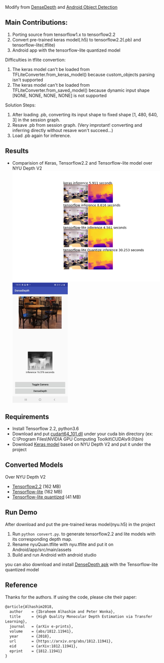 Modify from [DenseDepth](https://github.com/ialhashim/DenseDepth) and [Android Object Detection](https://github.com/amitshekhariitbhu/Android-TensorFlow-Lite-Example)  
## Main Contributions:
 1. Porting source from tensorflow1.x to tensorflow2.2
 2. Convert pre-trained keras model(.h5) to tensorflow2.2(.pb) and tensorflow-lite(.tflite)
 3. Android app with the tensorflow-lite quantized model  
 
 Difficulties in tflite convertion:
 1. The keras model can't be loaded from TFLiteConverter.from_keras_model() because custom_objects parsing isn't supported
 2. The keras model can't be loaded from TFLiteConverter.from_saved_model() because dynamic input shape [NONE, NONE, NONE, NONE] is not supported  
 
 Solution Steps:  
 1. After loading .pb, converting its input shape to fixed shape [1, 480, 640, 3] in the session graph. 
 2. Resave .pb from session graph. (Very improtant! converting and inferring directly without resave won't succeed...)
 3. Load .pb again for inference.
## Results
* Comparision of Keras, Tensorflow2.2 and Tensorflow-lite model over NYU Depth V2
  <img width="500" src="result.png"><img width="180" src="android.jpg">

## Requirements
* Install Tensorflow 2.2, python3.6
* Download and put [cudart64_101.dll](https://www.dll-files.com/cudart64_101.dll.html)
under your cuda bin directory (ex: C:\Program Files\NVIDIA GPU Computing Toolkit\CUDA\v9.0\bin)
* Download [Keras model](https://s3-eu-west-1.amazonaws.com/densedepth/nyu.h5) based on NYU Depth V2 and put it under the project

## Converted Models
Over NYU Depth V2
* [Tensorflow2.2](https://drive.google.com/file/d/13sKXHxPJsI6sxV82D56l5r407EV6un8F/view?usp=sharing) (162 MB)
* [Tensorflow-lite](https://drive.google.com/file/d/1suZAhRvRtyok7aWtGIqgGZf0zBJQ4Kdj/view?usp=sharing) (162 MB)
* [Tensorflow-lite quantized](https://drive.google.com/file/d/1eO_GJz8G9iMfRcipkPb9MtZjtl5Oi13A/view?usp=sharing) (41 MB)

## Run Demo
After download and put the pre-trained keras model(nyu.h5) in the project
1. Run `python convert.py`. to generate tensorflow2.2 and lite models with its corresponding depth map.
2. Rename nyuQuan.tflite with nyu.tflite and put it on Android/app/src/main/assets
3. Build and run Android with android studio  

you can also download and install [DenseDepth apk](https://drive.google.com/file/d/1JIy9Rfcvc7W7P6uhJg2gdFKgakH12JJU/view?usp=sharing) with the Tensorflow-lite quantized model
## Reference
Thanks for the authors. If using the code, please cite their paper:
```
@article{Alhashim2018,
  author    = {Ibraheem Alhashim and Peter Wonka},
  title     = {High Quality Monocular Depth Estimation via Transfer Learning},
  journal   = {arXiv e-prints},
  volume    = {abs/1812.11941},
  year      = {2018},
  url       = {https://arxiv.org/abs/1812.11941},
  eid       = {arXiv:1812.11941},
  eprint    = {1812.11941}
}
```
